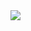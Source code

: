 <img src="https://capsule-render.vercel.app/api?type=waving&color=gradient&height=120&section=header&text=Hey%20👋,%20I'm%20Everyone%20&fontSize=40&animation=fadeIn&fontColor=FFFFFF&fontAlignY=30" />


